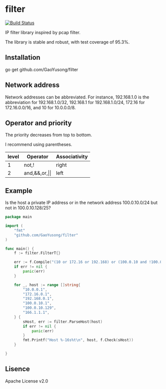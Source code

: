 filter
======
[![Build Status](https://travis-ci.org/GaoYusong/filter.svg?branch=master)](https://travis-ci.org/GaoYusong/filter)

IP filter library inspired by pcap filter.

The library is stable and robust, with test coverage of 95.3%.

## Installation

go get github.com/GaoYusong/filter

## Network address

Network addresses can be abbreviated. For instance, 192.168.1.0 is the abbreviation for 192.168.1.0/32, 192.168.1 for 192.168.1.0/24, 172.16 for 172.16.0.0/16, and 10 for 10.0.0.0/8.

## Operator and priority

The priority decreases from top to bottom.

I recommend using parentheses.

level|Operator     | Associativity
-----|-------------|-------------------
1    |not,!          | right
2    |and,&&,or,&#124;&#124; | left

## Example

Is the host a private IP address or in the network address 100.0.10.0/24 but not in 100.0.10.128/25?

```Go
package main

import (
	"fmt"
	"github.com/GaoYusong/filter"
)

func main() {
	f := filter.FilterT{}

	err := f.Compile("(10 or 172.16 or 192.168) or (100.0.10 and !100.0.10.128/25)")
	if err != nil {
		panic(err)
	}

	for _, host := range []string{
		"10.0.0.1",
		"172.16.0.1",
		"192.168.0.1",
		"100.0.10.1",
		"100.0.10.129",
		"166.1.1.1",
	} {
		sHost, err := filter.ParseHost(host)
		if err != nil {
			panic(err)
		}
		fmt.Printf("Host %-16s%t\n", host, f.Check(sHost))
	}

}

```

## Lisence
Apache License v2.0

  

